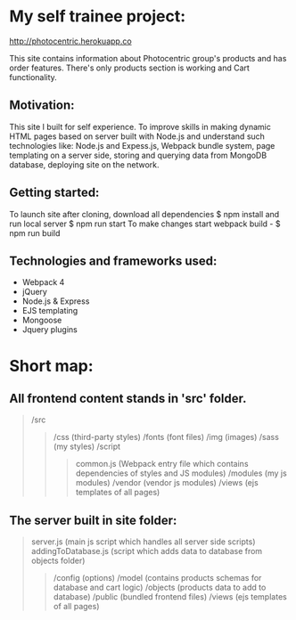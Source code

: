 My self trainee project:
========================
http://photocentric.herokuapp.co

This site contains information about Photocentric group's products and has order features. There's only products section is working and Cart functionality.

Motivation:
-----------

This site I built for self experience. To improve skills in making dynamic HTML pages based on server built with Node.js and understand such technologies like: Node.js and Expess.js, Webpack bundle system, page templating on a server side, storing and querying data from MongoDB database, deploying site on the network.

Getting started:
----------------

To launch site after cloning, download all dependencies
  $ npm install
and run local server
  $ npm run start
To make changes start webpack build -
  $ npm run build

Technologies and frameworks used:
---------------------------------

- Webpack 4
- jQuery
- Node.js & Express
- EJS templating
- Mongoose
- Jquery plugins

Short map:
==========

All frontend content stands in 'src' folder.
--------------------------------------------

> /src
>> /css (third-party styles)
>> /fonts (font files)
>> /img (images)
>> /sass (my styles)
>> /script
>>> common.js (Webpack entry file which contains dependencies of styles and JS modules)
>>> /modules (my js modules)
>>> /vendor (vendor js modules)
>> /views (ejs templates of all pages)

The server built in site folder:
--------------------------------

  > server.js (main js script which handles all server side scripts)
  > addingToDatabase.js (script which adds data to database from objects folder)
  >> /config (options)
  >> /model (contains products schemas for database and cart logic)
  >> /objects (products data to add to database)
  >> /public (bundled frontend files)
  >> /views (ejs templates of all pages)
